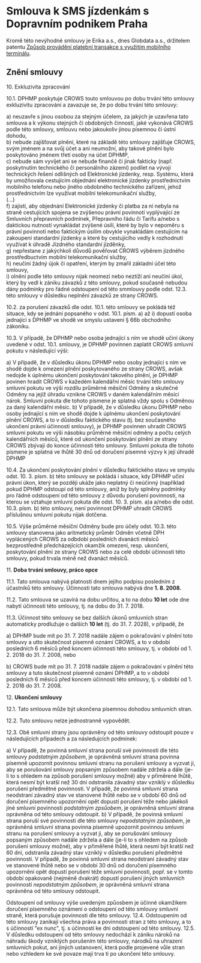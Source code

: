 # Smlouva k SMS jízdenkám s Dopravním podnikem Praha

Kromě této nevýhodné smlouvy je Erika a.s., dnes Globdata a.s., držitelem patentu [Způsob provádění platební transakce s využitím mobilního terminálu](https://isdv.upv.cz/webapp/pts.det?xprim=1028679&lan=cs).

## Znění smlouvy

10\. Exkluzivita zpracování

10.1. DPHMP poskytuje CROWS touto smlouvou po dobu trvání této smlouvy exkluzivitu zpracování a zavazuje se, že po dobu trvání této smlouvy:

a) neuzavře s jinou osobou za stejným účelem, za jakých je uzavřena tato smlouva a k výkonu stejných či obdobných činností, jaké vykonává CROWS podle této smlouvy, smlouvu nebo jakoukoliv jinou písemnou či ústní dohodu,  
b) nebude zajišťovat plnění, které na základě této smlouvy zajišťuje CROWS, svým jménem a na svůj účet a ani neumožní, aby takové plnění bylo poskytováno jménem třetí osoby na účet DPHMP,  
c) nebude sám vyvíjet ani se nebude finančě či jinak fakticky (např. poskytnutím technického či personálního zázemí) podílet na vývoji technických řešení odlišných od Elektronické jízdenky, resp. Systému, která by umožňovala cestujícím objednání elektronické jízdenky prostřednictvím mobilního telefonu nebo jiného obdobného technického zařízení, jehož prostřednictvím lze využívat mobilní telekomunikační služby,  
(...)  
f) zajistí, aby objednání Elektronické jízdenky či platba za ní nebyla na straně cestujících spojena se zvýšenou právní povinnotí vyplývající ze Smluvních přepravních podmínek, Přepravního řádu či Tarifu a/nebo s daktickou nutností vynakládat zvýšené úsilí, které by bylo v nepoměru s právní povinnotí	nebo faktickým úsilím obvykle vynakládám cestujícím na zakoupení standardní jízdenky a které by cestujícího vedly k rozhodnutí využívat k úhradě Jízdného standardní jízděnky,  
g) nepřestane z jakýchkoli důvodů pověřovat CROWS výběrem jízdného prostředbuctvím mobilní telekomunikační služby,  
h) neučiní žádný újok či opatření, kterým by zmařil základní účel této smlouvy,  
i) olnění podle této smlouvy nijak neomezí nebo neztíží ani neučiní úkol, který by vedl k zániku závazků z této smlouvy, pokud současně nebudou dány podmínky pro řádné odstoupení od této smmlouvy podle odst. 12.3. této smlouvy v důsledku neplnění závazků ze strany CROWS.

10.2. za porušení závazků dle odst. 10.1. této smlouvy se pokládá též situace, kdy se jednání popsaného v odst. 10.1. písm. a) až i) dopustí osoba jednající s DPHMP ve shodě ve smyslu ustavení § 66b obchodního zákoníku.

10.3. V případě, že DPHMP nebo osoba jednající s ním ve shodě učiní úkony uvedené v odst. 10.1. smlouvy, je DPHMP povinnen zaplatit CROWS smluvní pokutu v následující výši:

a) V případě, že v důsledku úkonu DPHMP nebo osoby jednající s ním ve shodě dojde k omezení plnění poskytovaného ze strany CROWS, avšak nedojde k úplnému ukončení poskytování takového plnění, je DPHMP povinen hradit CROWS v kažedém kalendářní měsíc trvání této smlouvy smluvní pokutu ve výši rozdílu průměrné měsíční Odměny a skutečné Odměny na jejíž úhradu vznikne CROWS v daném kalendářním měsíci nárok. Smluvní pokuta dle tohoto písmene je splatná vždy spolu s Odměnou za daný kalendářní měsíc.
b) V případě, že v důsledku úkonu DPHMP nebo osoby jednající s ním ve shodě dojde k úplnému ukončení poskytování plnění CROWS, a to v důsledku faktického stavu (tj. bez současného ukončení právní účinnosti smlouvy), je DPHMP povinnen uhradit CROWS smluvní pokutu ve výši násobku průměrné měsíční odměny a počtu celých kalendářních měsíců, které od ukončení poskytování plnění ze strany CROWS zbývají do konce účinnosti této smlouvy. Smluvní pokuta dle tohoto písmene je splatná ve lhůtě 30 dnů od doručení písemné výzvy k její úhradě DPHMP

10.4. Za ukončení poskytování plnění v důsledku faktického stavu ve smyslu odst. 10. 3. písm. b) této smlouvy se pokládá i situace, kdy DPHMP učiní právní úkon, který se později ukáže jako neplatný či neúčinný (například pokud DPHMP odstoupí od této smlouvy, aniž by byly splněny podmínky pro řádné odstoupení od této smlouvy z důvodu porušení povinnosti, na kterou se vztahuje smluvní pokuta dle odst. 10. 3. písm. a)a a/nebo dle odst. 10.3. písm. b) této smlouvy, není povinnost DPHMP uhradit CROWS příslušnou smluvní pokutu nijak dotčena.

10.5. Výše průměrné měsíční Odměny bude pro účely odst. 10.3. této smlouvy stanovena jako aritmetický průměr Odměn včetně DPH vyplácených CROWS za odbdobí posledních dvanácti měsíců bezprostředně předcházejících okamžik omezení, resp. ukončení, poskytování plnění ze strany CROWS nebo za celé období účinnosti této smlouvy, pokud trvala méně než dvanáct měsíců.

11\. **Doba trvání smlouvy, práco opce**

11.1. Tato smlouva nabývá platnosti dnem jejího podpisu posledním z účastníků této smlouvy. Účinnosti tato smlouva nabývá dne **1. 8. 2008.** 

11.2. Tato smlouva se uzavírá na dobu určitou, a to na dobu **10 let** ode dne nabytí účinnosti této smlouvy, tj. na dobu do 31. 7. 2018. 

11.3. Účinnost této smlouvy se bez dalších úkonů smluvních stran automaticky prodlužuje o dalších **10 let** (tj. do 31. 7. 2028), v případě, že

a) DPHMP bude mít po 31. 7. 2018 nadále zájem o pokračování v plnění toto smlouvy a utto skutečnost písemně oznámí CROWS, a to v období posledních 6 měsíců před koncem účinnosti této smlouvy, tj. v období od 1. 2. 2018 do 31. 7. 2008, nebo

b) CROWS bude mít po 31. 7. 2018 nadále zájem o pokračování v plnění této smlouvy a tuto skutečnost písemně oznámí DPHMP, a to v období posledních 6 měsíců před koncem účinnosti této smlouvy, tj. v období od 1. 2. 2018 do 31. 7. 2008.

12\. **Ukončení smlouvy**

12.1. Tato smlouva může být ukončena písemnou dohodou smluvních stran.

12.2. Tuto smlouvu nelze jednostranně vypovědět.

12.3. Obě smluvní strany jsou oprávněny od této smlouvy odstoupit pouze v následujících případech a za následujcích podmínek:

a) V případě, že povinná smluvní strana poruší své povinnosti dle této smlouvy *podstatným způsobem*, je oprávněná smluvní strana povinna písemně upozornit povinnou smluvní stranu na porušení smlouvy a vyzvat ji, aby se porušování smlouvy popsaným způsobem nadále zdržela a dále (je-li to s ohledem na způsob porušení smlouvy možné) aby v přiměrené lhůtě, která nesmí být kratší než 30 dní odstranila závadný stav vzniklý v důsledku porušení předmětné povinnosti. V případě, že povinná smluvní strana neodstraní závadný stav ve stanovené lhůtě nebo se v období 60 dnů od doručení písemného upozornění opět dopustí porušení téže nebo jakékoli jiné smluvní povinnosti *podstatným zpsůobem*, je oprávněná smluvní strana oprávněna od této smlouvy odstoupit.
b) V případě, že povinná smluvní strana poruší své povinnosti dle této smlouvy *nepodstatným způsobem*, je oprávněná smluvní strana povinna písemně upozornit povinnou smluvní stranu na porušení smlouvy a vyzvat ji, aby se porušování smlouvy popsaným způsobem nadále zdržela a dále (je-li to s ohledem na způsob porušení smlouvy možné), aby v přiměřené lhůtě, která nesmí být kratší než 60 dní, odstranila závadný stav vzniklý v důsledku porušení předmětné povinnosti. V případě, že povinná smluvní strana neodstraní závadný stav ve stanovené lhůtě nebo se v období 30 dnů od doručení písemného upozornění opět dopustí porušení téže smluvní povinnosti, popř. se v tomto období opakovaně (nejméně dvakrát) dopustí porušení jiných smluvních povinností *nepodstatným způsobem*, je oprávněná smluvní strana oprávněna od této smlouvy odstoupit.

Odstoupení od smlouvy výše uvedeným způosbem je účinné okamžikem doručení písemného oznámení o odstoupení od této smlouvy smluvní straně, která porušuje povinnosti dle této smlouvy.
12.4. Odstoupením od této smlouvy zanikají všechna práva a povinnosti stran z této smlouvy, a to s účinností "ex nunc", tj. s účinností ke dni odstoupení od této smlouvy.
12.5. V důsledku odstoupení od této smlouvy nedochází k zániku nároků na náhradu škody vzniklých porušením této smlouvy, národků na uhrazení smluvních pokut, ani jiných ustanovení, která podle projevené vůle stran nebo vzhledem ke své povaze mají trva ti po ukončení této smlouvy.  
